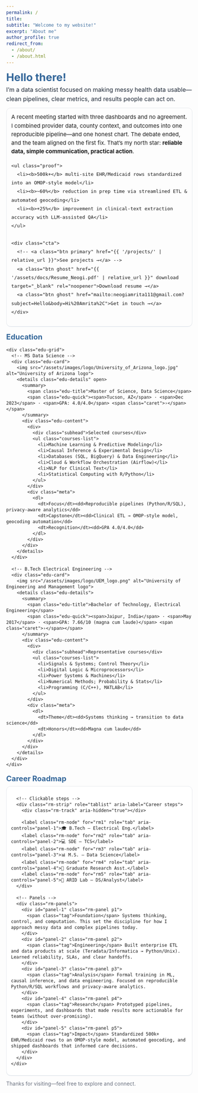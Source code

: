 ```yaml
---
permalink: /
title:
subtitle: "Welcome to my website!"
excerpt: "About me"
author_profile: true
redirect_from:
  - /about/
  - /about.html
---
```


<link href="https://fonts.googleapis.com/css2?family=Inter:wght@400;600&display=swap" rel="stylesheet">

<style>
  :root { --brand:#336699; --ink:#1f2937; --muted:#6b7280; --ring:rgba(51,102,153,0.12); }
  .landing { 
    font-family:'Inter', system-ui, -apple-system, Segoe UI, Roboto, Helvetica, Arial, sans-serif;
    max-width: 720px;
    margin: 0 auto; 
  }
  .landing h1 { color:var(--brand); font-size:clamp(24px, 3vw, 30px); margin:0 0 .25rem; }
  .landing .lede { color:var(--ink); font-size:clamp(15px, 2vw, 16px); line-height:1.55; margin:0 0 .75rem; }

  .story {
    margin:.75rem 0 1rem; padding:.75rem .8rem;
    border:1px solid #e5e7eb; border-radius:12px; box-shadow:0 1px 0 var(--ring);
    font-size:15px; line-height:1.55;
  }
  .proof {
    display:grid; grid-template-columns:repeat(2, minmax(0,1fr)); gap:8px;
    list-style:none; padding:0; margin:.6rem 0 0;
  }
  @media (min-width:860px){ .proof{ grid-template-columns:repeat(3, minmax(0,1fr)); } }
  .proof li{ border:1px solid #e5e7eb; border-radius:10px; padding:8px 10px; background:#fff; font-size:14px; }
  .proof b{ color:var(--brand); }

  .cta{ display:flex; gap:8px; flex-wrap:wrap; margin-top:.6rem; }
  .btn{ display:inline-block; padding:7px 10px; border-radius:9px; text-decoration:none; font-weight:600; font-size:14px; }
  .btn.primary{ background:var(--brand); color:#fff; }
  .btn.ghost{ border:1px solid var(--brand); color:var(--brand); background:#fff; }

  .edu { margin:1rem 0 .3rem; }
  .edu h2{ color:var(--brand); font-size:20px; margin:0 0 .5rem; }
  .edu-grid{ display:grid; gap:12px; grid-template-columns:repeat(1, minmax(260px, 1fr)); }
  @media (min-width:760px){ .edu-grid{ grid-template-columns:repeat(2, minmax(300px, 1fr)); } }
  .edu-card{
    display:grid; grid-template-columns:36px 1fr; gap:10px; align-items:flex-start;
    border:1px solid #e5e7eb; border-radius:12px; padding:10px 12px; background:#fff; box-shadow:0 1px 0 var(--ring);
  }
  .edu-card img{ height:28px; width:28px; object-fit:contain; border-radius:4px; }

  /* Collapsible details */
  .edu-details { width:100%; }
  .edu-details summary {
    list-style:none; cursor:pointer;
    display:flex; align-items:center; justify-content:space-between; gap:10px;
    outline:none;
  }
  .edu-details summary::-webkit-details-marker { display:none; }
  .edu-title{ font-weight:600; font-size:15px; }
  .edu-quick{ color:var(--muted); font-size:13px; display:flex; gap:8px; flex-wrap:wrap; }
  .caret{ display:inline-block; font-weight:800; line-height:1; color:var(--brand); transform:rotate(0deg); transition:transform .18s ease; margin-left:6px; }
  .edu-details[open] .caret{ transform:rotate(90deg); }

  .edu-content{
    margin-top:8px; padding-top:8px; border-top:1px dashed #e5e7eb;
    display:grid; gap:12px; grid-template-columns: 1.3fr 1fr;
  }
  @media (max-width:700px){ .edu-content{ grid-template-columns:1fr; } }

  .subhead{ font-weight:600; font-size:13px; color:#374151; margin-bottom:4px; }
  .courses-list{ margin:0; padding-left:18px; line-height:1.5; font-size:13px; }
  .meta{ font-size:13px; color:#374151; }
  .meta dl{ margin:0; }
  .meta dt{ color:var(--muted); font-weight:500; }
  .meta dd{ margin:0 0 8px; font-weight:600; }

  .foot{ color:var(--muted); font-size:14px; margin-top:.8rem; }

  /* Roadmap (horizontal stepper) */
  .road{ margin:1.2rem 0 .6rem; }
  .road h2{ color:var(--brand); font-size:20px; margin:0 0 .5rem; }

  .rm{ border:1px solid #e5e7eb; border-radius:12px; background:#fff; box-shadow:0 1px 0 var(--ring); padding:10px 12px; }
  .rm input[type="radio"]{ position:absolute; left:-9999px; }
  .rm-strip{ position:relative; display:flex; gap:10px; align-items:center; overflow:auto; scroll-snap-type:x mandatory; padding-bottom:8px; }
  .rm-track{ position:absolute; left:0; right:0; height:2px; background:#e5e7eb; top:22px; }
  .rm-node{
    position:relative; z-index:1; scroll-snap-align:start;
    display:flex; align-items:center; gap:8px;
    white-space:nowrap; font-size:14px; font-weight:600; color:#374151;
    padding:6px 10px; border:1px solid #e5e7eb; border-radius:999px; background:#fff;
    transition:transform .12s ease, box-shadow .12s ease, border-color .12s ease;
  }
  .rm-node::before{
    content:""; position:absolute; left:12px; top:18px; width:10px; height:10px;
    background:#fff; border:2px solid var(--muted); border-radius:50%;
  }
  #rm1:checked ~ .rm-strip label[for="rm1"],
  #rm2:checked ~ .rm-strip label[for="rm2"],
  #rm3:checked ~ .rm-strip label[for="rm3"],
  #rm4:checked ~ .rm-strip label[for="rm4"],
  #rm5:checked ~ .rm-strip label[for="rm5"]{
    border-color:var(--brand); color:var(--brand);
    box-shadow:0 0 0 4px var(--ring); transform:translateY(-1px);
  }
  #rm1:checked ~ .rm-strip label[for="rm1"]::before,
  #rm2:checked ~ .rm-strip label[for="rm2"]::before,
  #rm3:checked ~ .rm-strip label[for="rm3"]::before,
  #rm4:checked ~ .rm-strip label[for="rm4"]::before,
  #rm5:checked ~ .rm-strip label[for="rm5"]::before{ border-color:var(--brand); background:#fff; }

  .rm-panels{ margin-top:10px; }
  .rm-panel{ display:none; font-size:14px; line-height:1.55; color:#374151; }
  #rm1:checked ~ .rm-panels .p1,
  #rm2:checked ~ .rm-panels .p2,
  #rm3:checked ~ .rm-panels .p3,
  #rm4:checked ~ .rm-panels .p4,
  #rm5:checked ~ .rm-panels .p5{ display:block; }

  .rm-panel .tag{ display:inline-block; font-size:12px; font-weight:600; color:var(--brand);
    border:1px solid var(--brand); border-radius:999px; padding:2px 6px; margin-right:6px; }
</style>

<div class="landing">
  <h1>Hello there!</h1>
  <p class="lede">I’m a data scientist focused on making messy health data usable—clean pipelines, clear metrics, and results people can act on.</p>

  <section class="story">
    A recent meeting started with three dashboards and no agreement. I combined provider data, county context, and outcomes into one
    reproducible pipeline—and one honest chart. The debate ended, and the team aligned on the first fix. That’s my north star:
    <b>reliable data, simple communication, practical action</b>.

    <ul class="proof">
      <li><b>500k+</b> multi-site EHR/Medicaid rows standardized into an OMOP-style model</li>
      <li><b>~60%</b> reduction in prep time via streamlined ETL & automated geocoding</li>
      <li><b>+25%</b> improvement in clinical-text extraction accuracy with LLM-assisted QA</li>
    </ul>

    <div class="cta">
      <!-- <a class="btn primary" href="{{ '/projects/' | relative_url }}">See projects →</a> -->
      <a class="btn ghost" href="{{ '/assets/docs/Resume_Neogi.pdf' | relative_url }}" download target="_blank" rel="noopener">Download resume →</a>
      <a class="btn ghost" href="mailto:neogiamrita111@gmail.com?subject=Hello&body=Hi%20Amrita%2C">Get in touch →</a>
    </div>
  </section>

  <!-- Education: collapsible, two-column details -->
  <section class="edu">
    <h2><strong>Education</strong></h2>

    <div class="edu-grid">
      <!-- MS Data Science -->
      <div class="edu-card">
        <img src="/assets/images/logo/University_of_Arizona_logo.jpg" alt="University of Arizona logo">
        <details class="edu-details" open>
          <summary>
            <span class="edu-title">Master of Science, Data Science</span>
            <span class="edu-quick"><span>Tucson, AZ</span> · <span>Dec 2023</span> · <span>GPA: 4.0/4.0</span> <span class="caret">›</span></span>
          </summary>
          <div class="edu-content">
            <div>
              <div class="subhead">Selected courses</div>
              <ul class="courses-list">
                <li>Machine Learning & Predictive Modeling</li>
                <li>Causal Inference & Experimental Design</li>
                <li>Databases (SQL, BigQuery) & Data Engineering</li>
                <li>Cloud & Workflow Orchestration (Airflow)</li>
                <li>NLP for Clinical Text</li>
                <li>Statistical Computing with R/Python</li>
              </ul>
            </div>
            <div class="meta">
              <dl>
                <dt>Focus</dt><dd>Reproducible pipelines (Python/R/SQL), privacy-aware analytics</dd>
                <dt>Capstone</dt><dd>Clinical ETL → OMOP-style model, geocoding automation</dd>
                <dt>Recognition</dt><dd>GPA 4.0/4.0</dd>
              </dl>
            </div>
          </div>
        </details>
      </div>

      <!-- B.Tech Electrical Engineering -->
      <div class="edu-card">
        <img src="/assets/images/logo/UEM_logo.png" alt="University of Engineering and Management logo">
        <details class="edu-details">
          <summary>
            <span class="edu-title">Bachelor of Technology, Electrical Engineering</span>
            <span class="edu-quick"><span>Jaipur, India</span> · <span>May 2017</span> · <span>GPA: 7.66/10 (magna cum laude)</span> <span class="caret">›</span></span>
          </summary>
          <div class="edu-content">
            <div>
              <div class="subhead">Representative courses</div>
              <ul class="courses-list">
                <li>Signals & Systems; Control Theory</li>
                <li>Digital Logic & Microprocessors</li>
                <li>Power Systems & Machines</li>
                <li>Numerical Methods; Probability & Stats</li>
                <li>Programming (C/C++), MATLAB</li>
              </ul>
            </div>
            <div class="meta">
              <dl>
                <dt>Theme</dt><dd>Systems thinking → transition to data science</dd>
                <dt>Honors</dt><dd>Magna cum laude</dd>
              </dl>
            </div>
          </div>
        </details>
      </div>
    </div>
  </section>

  <!-- Career Roadmap: playful, keyboard-accessible stepper -->
  <section class="road" aria-labelledby="roadmap-title">
    <h2 id="roadmap-title"><strong>Career Roadmap</strong></h2>
    <div class="rm">
      <!-- State radios -->
      <input type="radio" name="rm" id="rm1" checked>
      <input type="radio" name="rm" id="rm2">
      <input type="radio" name="rm" id="rm3">
      <input type="radio" name="rm" id="rm4">
      <input type="radio" name="rm" id="rm5">

      <!-- Clickable steps -->
      <div class="rm-strip" role="tablist" aria-label="Career steps">
        <div class="rm-track" aria-hidden="true"></div>

        <label class="rm-node" for="rm1" role="tab" aria-controls="panel-1">🎓 B.Tech — Electrical Eng.</label>
        <label class="rm-node" for="rm2" role="tab" aria-controls="panel-2">💻 SDE — TCS</label>
        <label class="rm-node" for="rm3" role="tab" aria-controls="panel-3">📊 M.S. — Data Science</label>
        <label class="rm-node" for="rm4" role="tab" aria-controls="panel-4">🔬 Graduate Research Asst.</label>
        <label class="rm-node" for="rm5" role="tab" aria-controls="panel-5">🏥 ARID Lab — DS/Analyst</label>
      </div>

      <!-- Panels -->
      <div class="rm-panels">
        <div id="panel-1" class="rm-panel p1">
          <span class="tag">Foundation</span> Systems thinking, control, and computation. This set the discipline for how I approach messy data and complex pipelines today.
        </div>
        <div id="panel-2" class="rm-panel p2">
          <span class="tag">Engineering</span> Built enterprise ETL and data products at scale (Teradata/Informatica → Python/Unix). Learned reliability, SLAs, and clear handoffs.
        </div>
        <div id="panel-3" class="rm-panel p3">
          <span class="tag">Analysis</span> Formal training in ML, causal inference, and data engineering. Focused on reproducible Python/R/SQL workflows and privacy-aware analytics.
        </div>
        <div id="panel-4" class="rm-panel p4">
          <span class="tag">Research</span> Prototyped pipelines, experiments, and dashboards that made results more actionable for teams (without over-promising).
        </div>
        <div id="panel-5" class="rm-panel p5">
          <span class="tag">Impact</span> Standardized 500k+ EHR/Medicaid rows to an OMOP-style model, automated geocoding, and shipped dashboards that informed care decisions.
        </div>
      </div>
    </div>
  </section>

  <p class="foot">Thanks for visiting—feel free to explore and connect.</p>
</div>

<!-- Optional: one-open-at-a-time behavior for the education accordion -->
<script>
  document.addEventListener('click', (e) => {
    const det = e.target.closest('.edu-details');
    if (!det) return;
    document.querySelectorAll('.edu-details').forEach(d => { if (d !== det) d.open = false; });
  });
</script>
